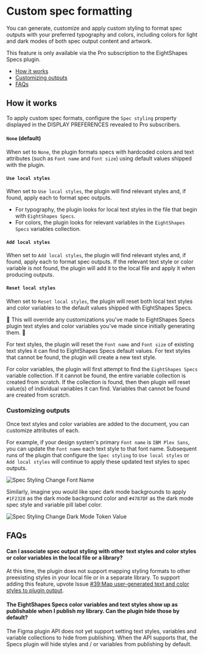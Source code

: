 # Custom spec formatting

You can generate, customize and apply custom styling to format spec outputs with your preferred typography and colors, including colors for light and dark modes of both spec output content and artwork.

This feature is only available via the Pro subscription to the EightShapes Specs plugin.

* [How it works](#howitworks)
* [Customizing outputs](#customizingoutputs)
* [FAQs](#faqs)

## How it works <a id="howitworks"></a>

To apply custom spec formats, configure the `Spec styling` property displayed in the DISPLAY PREFERENCES revealed to Pro subscribers.

#### `None` (default)

When set to `None`, the plugin formats specs with hardcoded colors and text attributes (such as `Font name` and `Font size`) using default values shipped with the plugin.

#### `Use local styles`

When set to `Use local styles`, the plugin will find relevant styles and, if found, apply each to format spec outputs.

* For typography, the plugin looks for local text styles in the file that begin with `EightShapes Specs`.
* For colors, the plugin looks for relevant variables in the `EightShapes Specs` variables collection.

#### `Add local styles`

When set to `Add local styles`, the plugin will find relevant styles and, if found, apply each to format spec outputs.
If the relevant text style or color variable is not found, the plugin will add it to the local file and apply it when producing outputs.

#### `Reset local styles`

When set to `Reset local styles`, the plugin will reset both local text styles and color variables to the default values shipped with EightShapes Specs.

🚨 This will override any customizations you've made to EightShapes Specs plugin text styles and color variables you've made since initially generating them. 🚨

For text styles, the plugin will reset the `Font name` and `Font size` of existing text styles it can find to EightShapes Specs default values. For text styles that cannot be found, the plugin will create a new text style.

For color variables, the plugin will first attempt to find the `EightShapes Specs` variable collection. If it cannot be found, the entire variable collection is created from scratch. If the collection is found, then then plugin will reset value(s) of individual variables it can find. Variables that cannot be found are created from scratch.

### Customizing outputs <a id="customizingoutputs"></a>

Once text styles and color variables are added to the document, you can customize attributes of each.

For example, if your design system's primary `Font name` is `IBM Plex Sans`, you can update the `Font name` each text style to that font name. Subsequent runs of the plugin that configure the `Spec styling` to `Use local styles` or `Add local styles` will continue to apply these updated text styles to spec outputs.

![Spec Styling Change Font Name](https://github.com/EightShapes/specs-plugin/assets/1165904/13009a8c-5532-4406-8fdc-4739fff601cd)

Similarly, imagine you would like spec dark mode backgrounds to apply `#1F2328` as the dark mode background color and `#4787DF` as the dark mode spec style and variable pill label color.

![Spec Styling Change Dark Mode Token Value](https://github.com/EightShapes/specs-plugin/assets/1165904/b69ffafd-3702-488d-954b-379e0f9f78ac)

## FAQs <a id="faqs"></a>

#### Can I associate spec output styling with other text styles and color styles or color variables in the local file or a library?

At this time, the plugin does not support mapping styling formats to other preexisting styles in your local file or in a separate library. To support adding this feature, upvote Issue [#39:Map user-generated text and color styles to plugin output](https://github.com/EightShapes/specs-plugin/issues/39).

#### The EightShapes Specs color variables and text styles show up as publishable when I publish my library. Can the plugin hide those by default?

The Figma plugin API does not yet support setting text styles, variables and variable collections to hide from publishing. When the API supports that, the Specs plugin will hide styles and / or variables from publishing by default.
